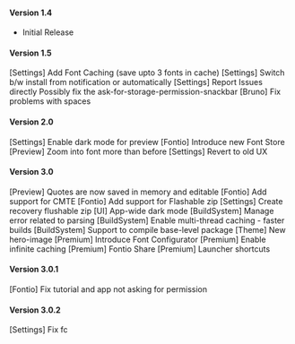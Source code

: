 #### Version 1.4

- Initial Release

#### Version 1.5

[Settings] Add Font Caching (save upto 3 fonts in cache)
[Settings] Switch b/w install from notification or automatically
[Settings] Report Issues directly
Possibly fix the ask-for-storage-permission-snackbar
[Bruno] Fix problems with spaces

#### Version 2.0

[Settings] Enable dark mode for preview
[Fontio] Introduce new Font Store
[Preview] Zoom into font more than before
[Settings] Revert to old UX

#### Version 3.0

[Preview] Quotes are now saved in memory and editable
[Fontio] Add support for CMTE
[Fontio] Add support for Flashable zip
[Settings] Create recovery flushable zip
[UI] App-wide dark mode
[BuildSystem] Manage error related to parsing
[BuildSystem] Enable multi-thread caching - faster builds
[BuildSystem] Support to compile base-level package
[Theme] New hero-image
[Premium] Introduce Font Configurator
[Premium] Enable infinite caching
[Premium] Fontio Share
[Premium] Launcher shortcuts

#### Version 3.0.1

[Fontio] Fix tutorial and app not asking for permission

#### Version 3.0.2

[Settings] Fix fc
